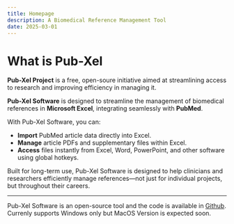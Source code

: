 ```yaml
---
title: Homepage
description: A Biomedical Reference Management Tool
date: 2025-03-01
---
```


# What is Pub-Xel

**Pub-Xel Project** is a free, open-soure initiative aimed at streamlining access to research and improving efficiency in managing it. 

**Pub-Xel Software** is designed to streamline the management of biomedical references in **Microsoft Excel**, integrating seamlessly with **PubMed**.

With Pub-Xel Software, you can:  
- **Import** PubMed article data directly into Excel.  
- **Manage** article PDFs and supplementary files within Excel.  
- **Access** files instantly from Excel, Word, PowerPoint, and other software using global hotkeys.

Built for long-term use, Pub-Xel Software is designed to help clinicians and researchers efficiently manage references—not just for individual projects, but throughout their careers.
<hr />

Pub-Xel Software is an open-source tool and the code is available in [Github](https://github.com/crossing96/Pub-Xel). Currenly supports Windows only but MacOS Version is expected soon.
